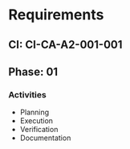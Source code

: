 # Requirements

## CI: CI-CA-A2-001-001
## Phase: 01

### Activities
- Planning
- Execution
- Verification
- Documentation
